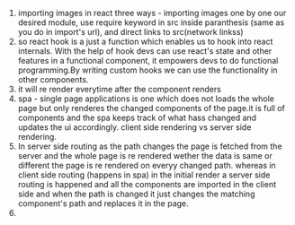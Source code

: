1. importing images in react three ways - importing images one by one our desired module, use require keyword in src inside paranthesis (same as you do in import's url), and direct links to src(network linkss)
2. so react hook is a just a function which enables us to hook into react internals. With the help of hook devs can use react's state and other features in a functional component, it empowers devs to do functional programming.By writing custom hooks we can use the functionality in other components.
3. it will re render everytime after the  component renders
4. spa - single page applications is one which does not loads the whole page but only renderes the changed components of the page.it is full of components and the spa keeps track of what hass changed and updates the ui accordingly. client side rendering vs server side rendering.
5. In server side routing as  the path changes the page is fetched from the server and the whole page is re rendered wether the data is same or different the page is re rendered on everyy changed path. whereas in client side routing (happens in spa) in the initial render a server side routing is happened and all the components are imported in the client side and when the path is changed it just changes the matching component's path and replaces it in the page.
6. 
